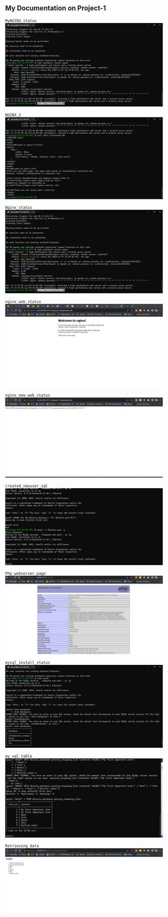 ## My Documentation on Project-1
`MyNGINX_status`
![MyNGINX_status](./Images_P2/Nginx_status.png)

`NGINX_2`
![NGINX_2](./Images_P2/Nginx_2.png)

`Nginx_status`
![Nginx_status](./images_P2/Nginx_status.png)

`nginx_web_status`
![nginx_web_status](./images_P2/nginx_web_status.png)

`nginx_new_web_status`
![nginx_new_web_status](./images_P2/nginx_new_web_status.png)

`created_newuser_sql`
![created_newuser_sql](./images_P2/created_newuser_sql.png)

`Php_webserver_page`
![Php_webserver_details](./images_P2/Php_webserver_details.png)

`mysql_install_status`
![mysql_install_status](./images_P2/mysql_install_status.png)

`my_sql_table`
![my_sql_table](./images_P2/my_sql_table.png)

`Retrieving_data`
![Retrieving_data](./images_P2/Retrieving_data.png)
